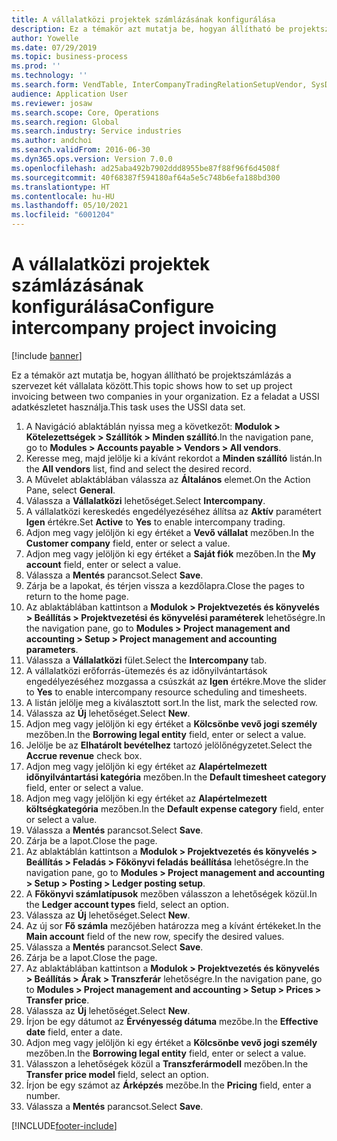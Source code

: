```yaml
---
title: A vállalatközi projektek számlázásának konfigurálása
description: Ez a témakör azt mutatja be, hogyan állítható be projektszámlázás a szervezet két vállalata között.
author: Yowelle
ms.date: 07/29/2019
ms.topic: business-process
ms.prod: ''
ms.technology: ''
ms.search.form: VendTable, InterCompanyTradingRelationSetupVendor, SysDataAreaSelectLookup, ProjParameters, ProjPosting, ProjTransferPrice
audience: Application User
ms.reviewer: josaw
ms.search.scope: Core, Operations
ms.search.region: Global
ms.search.industry: Service industries
ms.author: andchoi
ms.search.validFrom: 2016-06-30
ms.dyn365.ops.version: Version 7.0.0
ms.openlocfilehash: ad25aba492b7902ddd8955be87f88f96f6d4508f
ms.sourcegitcommit: 40f68387f594180af64a5e5c748b6efa188bd300
ms.translationtype: HT
ms.contentlocale: hu-HU
ms.lasthandoff: 05/10/2021
ms.locfileid: "6001204"
---
```

# <a name="configure-intercompany-project-invoicing"></a><span data-ttu-id="1bb40-103">A vállalatközi projektek számlázásának konfigurálása</span><span class="sxs-lookup"><span data-stu-id="1bb40-103">Configure intercompany project invoicing</span></span>

[!include [banner](../../includes/banner.md)]

<span data-ttu-id="1bb40-104">Ez a témakör azt mutatja be, hogyan állítható be projektszámlázás a szervezet két vállalata között.</span><span class="sxs-lookup"><span data-stu-id="1bb40-104">This topic shows how to set up project invoicing between two companies in your organization.</span></span> <span data-ttu-id="1bb40-105">Ez a feladat a USSI adatkészletet használja.</span><span class="sxs-lookup"><span data-stu-id="1bb40-105">This task uses the USSI data set.</span></span>

1. <span data-ttu-id="1bb40-106">A Navigáció ablaktáblán nyissa meg a következőt: **Modulok > Kötelezettségek > Szállítók > Minden szállító**.</span><span class="sxs-lookup"><span data-stu-id="1bb40-106">In the navigation pane, go to **Modules > Accounts payable > Vendors > All vendors**.</span></span>
2. <span data-ttu-id="1bb40-107">Keresse meg, majd jelölje ki a kívánt rekordot a **Minden szállító** listán.</span><span class="sxs-lookup"><span data-stu-id="1bb40-107">In the **All vendors** list, find and select the desired record.</span></span>
3. <span data-ttu-id="1bb40-108">A Művelet ablaktáblában válassza az **Általános** elemet.</span><span class="sxs-lookup"><span data-stu-id="1bb40-108">On the Action Pane, select **General**.</span></span>
4. <span data-ttu-id="1bb40-109">Válassza a **Vállalatközi** lehetőséget.</span><span class="sxs-lookup"><span data-stu-id="1bb40-109">Select **Intercompany**.</span></span>
5. <span data-ttu-id="1bb40-110">A vállalatközi kereskedés engedélyezéséhez állítsa az **Aktív** paramétert **Igen** értékre.</span><span class="sxs-lookup"><span data-stu-id="1bb40-110">Set **Active** to **Yes** to enable intercompany trading.</span></span>
6. <span data-ttu-id="1bb40-111">Adjon meg vagy jelöljön ki egy értéket a **Vevő vállalat** mezőben.</span><span class="sxs-lookup"><span data-stu-id="1bb40-111">In the **Customer company** field, enter or select a value.</span></span>
7. <span data-ttu-id="1bb40-112">Adjon meg vagy jelöljön ki egy értéket a **Saját fiók** mezőben.</span><span class="sxs-lookup"><span data-stu-id="1bb40-112">In the **My account** field, enter or select a value.</span></span>
8. <span data-ttu-id="1bb40-113">Válassza a **Mentés** parancsot.</span><span class="sxs-lookup"><span data-stu-id="1bb40-113">Select **Save**.</span></span>
9. <span data-ttu-id="1bb40-114">Zárja be a lapokat, és térjen vissza a kezdőlapra.</span><span class="sxs-lookup"><span data-stu-id="1bb40-114">Close the pages to return to the home page.</span></span>
10. <span data-ttu-id="1bb40-115">Az ablaktáblában kattintson a **Modulok > Projektvezetés és könyvelés > Beállítás > Projektvezetési és könyvelési paraméterek** lehetőségre.</span><span class="sxs-lookup"><span data-stu-id="1bb40-115">In the navigation pane, go to **Modules > Project management and accounting > Setup > Project management and accounting parameters**.</span></span>
11. <span data-ttu-id="1bb40-116">Válassza a **Vállalatközi** fület.</span><span class="sxs-lookup"><span data-stu-id="1bb40-116">Select the **Intercompany** tab.</span></span>
12. <span data-ttu-id="1bb40-117">A vállalatközi erőforrás-ütemezés és az időnyilvántartások engedélyezéséhez mozgassa a csúszkát az **Igen** értékre.</span><span class="sxs-lookup"><span data-stu-id="1bb40-117">Move the slider to **Yes** to enable intercompany resource scheduling and timesheets.</span></span>
13. <span data-ttu-id="1bb40-118">A listán jelölje meg a kiválasztott sort.</span><span class="sxs-lookup"><span data-stu-id="1bb40-118">In the list, mark the selected row.</span></span>
14. <span data-ttu-id="1bb40-119">Válassza az **Új** lehetőséget.</span><span class="sxs-lookup"><span data-stu-id="1bb40-119">Select **New**.</span></span>
15. <span data-ttu-id="1bb40-120">Adjon meg vagy jelöljön ki egy értéket a **Kölcsönbe vevő jogi személy** mezőben.</span><span class="sxs-lookup"><span data-stu-id="1bb40-120">In the **Borrowing legal entity** field, enter or select a value.</span></span>
16. <span data-ttu-id="1bb40-121">Jelölje be az **Elhatárolt bevételhez** tartozó jelölőnégyzetet.</span><span class="sxs-lookup"><span data-stu-id="1bb40-121">Select the **Accrue revenue** check box.</span></span>
17. <span data-ttu-id="1bb40-122">Adjon meg vagy jelöljön ki egy értéket az **Alapértelmezett időnyilvántartási kategória** mezőben.</span><span class="sxs-lookup"><span data-stu-id="1bb40-122">In the **Default timesheet category** field, enter or select a value.</span></span>
18. <span data-ttu-id="1bb40-123">Adjon meg vagy jelöljön ki egy értéket az **Alapértelmezett költségkategória** mezőben.</span><span class="sxs-lookup"><span data-stu-id="1bb40-123">In the **Default expense category** field, enter or select a value.</span></span>
19. <span data-ttu-id="1bb40-124">Válassza a **Mentés** parancsot.</span><span class="sxs-lookup"><span data-stu-id="1bb40-124">Select **Save**.</span></span>
20. <span data-ttu-id="1bb40-125">Zárja be a lapot.</span><span class="sxs-lookup"><span data-stu-id="1bb40-125">Close the page.</span></span>
21. <span data-ttu-id="1bb40-126">Az ablaktáblán kattintson a **Modulok > Projektvezetés és könyvelés > Beállítás > Feladás > Főkönyvi feladás beállítása** lehetőségre.</span><span class="sxs-lookup"><span data-stu-id="1bb40-126">In the navigation pane, go to **Modules > Project management and accounting > Setup > Posting > Ledger posting setup**.</span></span>
22. <span data-ttu-id="1bb40-127">A **Főkönyvi számlatípusok** mezőben válasszon a lehetőségek közül.</span><span class="sxs-lookup"><span data-stu-id="1bb40-127">In the **Ledger account types** field, select an option.</span></span>
23. <span data-ttu-id="1bb40-128">Válassza az **Új** lehetőséget.</span><span class="sxs-lookup"><span data-stu-id="1bb40-128">Select **New**.</span></span>
24. <span data-ttu-id="1bb40-129">Az új sor **Fő számla** mezőjében határozza meg a kívánt értékeket.</span><span class="sxs-lookup"><span data-stu-id="1bb40-129">In the **Main account** field of the new row, specify the desired values.</span></span>
25. <span data-ttu-id="1bb40-130">Válassza a **Mentés** parancsot.</span><span class="sxs-lookup"><span data-stu-id="1bb40-130">Select **Save**.</span></span>
26. <span data-ttu-id="1bb40-131">Zárja be a lapot.</span><span class="sxs-lookup"><span data-stu-id="1bb40-131">Close the page.</span></span>
27. <span data-ttu-id="1bb40-132">Az ablaktáblában kattintson a **Modulok > Projektvezetés és könyvelés > Beállítás > Árak > Transzferár** lehetőségre.</span><span class="sxs-lookup"><span data-stu-id="1bb40-132">In the navigation pane, go to **Modules > Project management and accounting > Setup > Prices > Transfer price**.</span></span>
28. <span data-ttu-id="1bb40-133">Válassza az **Új** lehetőséget.</span><span class="sxs-lookup"><span data-stu-id="1bb40-133">Select **New**.</span></span>
29. <span data-ttu-id="1bb40-134">Írjon be egy dátumot az **Érvényesség dátuma** mezőbe.</span><span class="sxs-lookup"><span data-stu-id="1bb40-134">In the **Effective date** field, enter a date.</span></span>
30. <span data-ttu-id="1bb40-135">Adjon meg vagy jelöljön ki egy értéket a **Kölcsönbe vevő jogi személy** mezőben.</span><span class="sxs-lookup"><span data-stu-id="1bb40-135">In the **Borrowing legal entity** field, enter or select a value.</span></span>
31. <span data-ttu-id="1bb40-136">Válasszon a lehetőségek közül a **Transzferármodell** mezőben.</span><span class="sxs-lookup"><span data-stu-id="1bb40-136">In the **Transfer price model** field, select an option.</span></span>
32. <span data-ttu-id="1bb40-137">Írjon be egy számot az **Árképzés** mezőbe.</span><span class="sxs-lookup"><span data-stu-id="1bb40-137">In the **Pricing** field, enter a number.</span></span>
33. <span data-ttu-id="1bb40-138">Válassza a **Mentés** parancsot.</span><span class="sxs-lookup"><span data-stu-id="1bb40-138">Select **Save**.</span></span>



[!INCLUDE[footer-include](../../includes/footer-banner.md)]